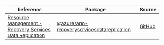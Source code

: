 | Reference | Package | Source |
|---|---|---|
|[Resource Management - Recovery Services Data Replication](arm-recoveryservicesdatareplication-readme.md)|[@azure/arm-recoveryservicesdatareplication](https://www.npmjs.com/package/@azure/arm-recoveryservicesdatareplication)|[GitHub](https://github.com/Azure/azure-sdk-for-js/blob/main/sdk/recoveryservicesdatareplication/arm-recoveryservicesdatareplication)|
